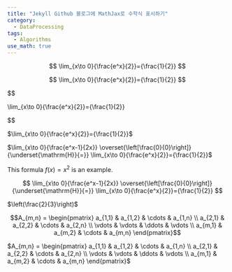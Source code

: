 ```yaml
---
title: "Jekyll Github 블로그에 MathJax로 수학식 표시하기"
category:
  - DataProcessing
tags:
  - Algorithms
use_math: true
---
```


$$ \lim_{x\to 0}{\frac{e^x}{2}}={\frac{1}{2}} $$

$$ \lim_{x\to 0}{\frac{e^x}{2}}={\frac{1}{2}} $$

$$

\lim_{x\to 0}{\frac{e^x}{2}}={\frac{1}{2}}

$$


$\lim_{x\to 0}{\frac{e^x}{2}}={\frac{1}{2}}$

$\lim_{x\to 0}{\frac{e^x-1}{2x}}
\overset{\left[\frac{0}{0}\right]}{\underset{\mathrm{H}}{=}}
\lim_{x\to 0}{\frac{e^x}{2}}={\frac{1}{2}}$

This formula $f(x) = x^2$ is an example.

$$
\lim_{x\to 0}{\frac{e^x-1}{2x}}
\overset{\left[\frac{0}{0}\right]}{\underset{\mathrm{H}}{=}}
\lim_{x\to 0}{\frac{e^x}{2}}={\frac{1}{2}}
$$


$\left(\frac{2}{3}\right)$

$$A_{m,n} =
 \begin{pmatrix}
  a_{1,1} & a_{1,2} & \cdots & a_{1,n} \\
  a_{2,1} & a_{2,2} & \cdots & a_{2,n} \\
  \vdots  & \vdots  & \ddots & \vdots  \\
  a_{m,1} & a_{m,2} & \cdots & a_{m,n}
 \end{pmatrix}$$

$A_{m,n} =
 \begin{pmatrix}
  a_{1,1} & a_{1,2} & \cdots & a_{1,n} \\
  a_{2,1} & a_{2,2} & \cdots & a_{2,n} \\
  \vdots  & \vdots  & \ddots & \vdots  \\
  a_{m,1} & a_{m,2} & \cdots & a_{m,n}
 \end{pmatrix}$
